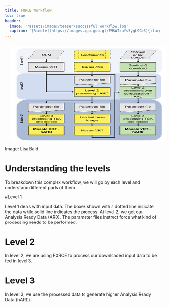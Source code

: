 ```yaml
---
title: FORCE Workflow
toc: true
header:
  image: '/assets/images/teaser/successful_workflow.jpg'
  caption: '[Rindle](https://images.app.goo.gl/E98WTzaYs5ygL9Gd6){:target="_blank"}'
---
```


<img src="force_workflow.png" width="570" height="313" align="centre" vspace="10" hspace="20">
Image: Lisa Bald

# Understanding the levels

To breakdown this complex workflow, we will go by each level and understand different parts of them

#Level 1

Level 1 deals with input data. The boxes shown with a dotted line indicate the data while solid line indicates the process. At level 2, we get our Analysis Ready Data (ARD).
The parameter files instruct force what kind of processing needs to be performed.

# Level 2 

In level 2, we are using FORCE to process our downloaded input data to be fed in level 3.

# Level 3

In level 3, we use the processed data to generate higher Analysis Ready Data (hARD).